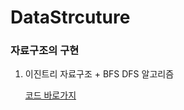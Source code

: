 # DataStrcuture

### 자료구조의 구현 

1. 이진트리 자료구조 + BFS DFS 알고리즘

      [코드 바로가지](https://github.com/yjo5252/practice-python/tree/master/DataStructure%26Algorithm/Tree)
